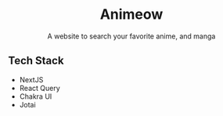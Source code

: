 <div align="center">
  <h1>Animeow</h1>
  <p>A website to search your favorite anime, and manga</p>
</div>

## Tech Stack

- NextJS
- React Query
- Chakra UI
- Jotai
